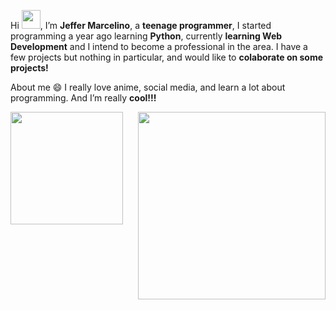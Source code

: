 Hi <img src="https://raw.githubusercontent.com/kaueMarques/kaueMarques/master/hi.gif" width="30px">, I’m <strong>Jeffer Marcelino</strong>, a <strong>teenage programmer</strong>, I started programming a year ago learning <strong>Python</strong>, currently <strong>learning Web Development</strong> and I intend to become a professional in the area. I have a few projects but nothing in particular, and would like to <strong>colaborate on some projects!</strong>

About me 😄 I really love anime, social media, and learn a lot about programming. And I’m really <strong>cool!!!</strong>


<img align="right" width="300" src="https://i2.wp.com/allhtaccess.info/wp-content/uploads/2018/03/programming.gif?fit=1281%2C716&ssl=1" />
<img height="180em" src="https://github-readme-stats.vercel.app/api/top-langs/?username=JefferMarcelino&layout=compact&langs_count-16&theme=merko"/>
